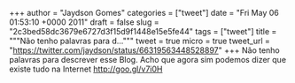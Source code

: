 
+++
author = "Jaydson Gomes"
categories = ["tweet"]
date = "Fri May 06 01:53:10 +0000 2011"
draft = false
slug = "2c3bed58dc3679e6727d3f15d9f1448e15e5fe44"
tags = ["tweet"]
title = """Não tenho palavras para d..."""
tweet = true
micro = true
tweet_url = "https://twitter.com/jaydson/status/66319563448528897"
+++
Não tenho palavras para descrever esse Blog. Acho que agora sim podemos dizer que existe tudo na Internet http://goo.gl/v7i0H

